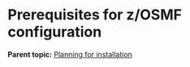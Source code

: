 # Prerequisites for z/OSMF configuration

**Parent topic:** [Planning for installation](../topics/planinstall.md)
